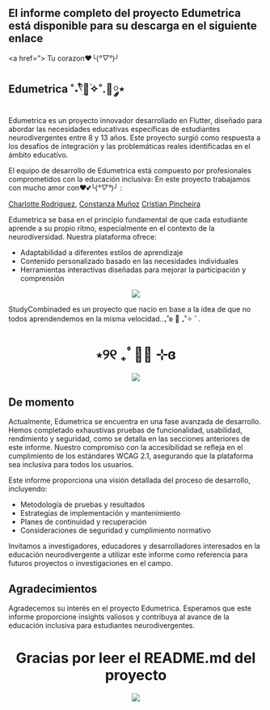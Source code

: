 ## El informe completo del proyecto Edumetrica está disponible para su descarga en el siguiente enlace
<a href="> Tu corazon❤️╰(*°▽°*)╯</a>

## Edumetrica  ˚˖𓍢ִ໋🌷͙֒✧˚.🎀༘⋆

Edumetrica es un proyecto innovador desarrollado en Flutter, diseñado para abordar las necesidades educativas específicas de estudiantes neurodivergentes entre 8 y 13 años. Este proyecto surgió como respuesta a los desafíos de integración y las problemáticas reales identificadas en el ámbito educativo.

El equipo de desarrollo de Edumetrica está compuesto por profesionales comprometidos con la educación inclusiva:
  En este proyecto trabajamos con mucho amor con❤️💕╰(*°▽°*)╯ :

<a href="https://github.com/90hellbaby">Charlotte Rodriguez</a>,
<a href="https://github.com/conywywy">Constanza Muñoz</a>
<a href="https://github.com/Yamir394">Cristian Pincheira</a>

Edumetrica se basa en el principio fundamental de que cada estudiante aprende a su propio ritmo, especialmente en el contexto de la neurodiversidad. Nuestra plataforma ofrece:

- Adaptabilidad a diferentes estilos de aprendizaje
- Contenido personalizado basado en las necesidades individuales
- Herramientas interactivas diseñadas para mejorar la participación y comprensión

<div align="center">
    <img src="https://i.pinimg.com/originals/64/e7/f9/64e7f90ce2b5b5bb3b9a094e0be8a391.gif">
</div>

StudyCombinaded es un proyecto que nacio en base a la idea de que no todos  aprendendemos en la misma velocidad..₊˚ʚ 🌱 ₊˚✧ ﾟ.
<h1 align="center">  ⋆୨୧ ₊ﾟ🥡🥢 ⊹ɞ </h1>
<div align="center">
    <img src="https://dthezntil550i.cloudfront.net/7x/latest/7x2009170632102600012715286/c11cf087-9e42-4bc9-a14c-1e77b2e168af.gif">

</div>


## De momento
Actualmente, Edumetrica se encuentra en una fase avanzada de desarrollo. Hemos completado exhaustivas pruebas de funcionalidad, usabilidad, rendimiento y seguridad, como se detalla en las secciones anteriores de este informe. Nuestro compromiso con la accesibilidad se refleja en el cumplimiento de los estándares WCAG 2.1, asegurando que la plataforma sea inclusiva para todos los usuarios.

Este informe proporciona una visión detallada del proceso de desarrollo, incluyendo:

- Metodología de pruebas y resultados
- Estrategias de implementación y mantenimiento
- Planes de continuidad y recuperación
- Consideraciones de seguridad y cumplimiento normativo

Invitamos a investigadores, educadores y desarrolladores interesados en la educación neurodivergente a utilizar este informe como referencia para futuros proyectos o investigaciones en el campo.

## Agradecimientos

Agradecemos su interés en el proyecto Edumetrica. Esperamos que este informe proporcione insights valiosos y contribuya al avance de la educación inclusiva para estudiantes neurodivergentes.

<h1 align="center">Gracias por leer el README.md del proyecto</h1>
<div align="center">
    <img src="https://media.tenor.com/FjuLjYUEiGgAAAAd/yashiro-nene-toilet-bound-hanako-kun.gif">
</div>
